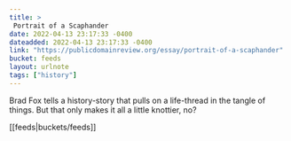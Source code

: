 ```yaml
---
title: > 
 Portrait of a Scaphander
date: 2022-04-13 23:17:33 -0400
dateadded: 2022-04-13 23:17:33 -0400
link: "https://publicdomainreview.org/essay/portrait-of-a-scaphander"
bucket: feeds
layout: urlnote
tags: ["history"]
--- 
```

Brad Fox tells a history-story that pulls on a life-thread in the tangle of things. But that only makes it all a little knottier, no?
 <!-- end excerpt --> 
<div class='bucket'>[[feeds|buckets/feeds]]</div> 
